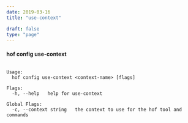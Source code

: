 ```yaml
---
date: 2019-03-16
title: "use-context"

draft: false
type: "page"
---
```


#### hof config use-context

```Sets the context as the default

Usage:
  hof config use-context <context-name> [flags]

Flags:
  -h, --help   help for use-context

Global Flags:
  -c, --context string   the context to use for the hof tool and commands
```

